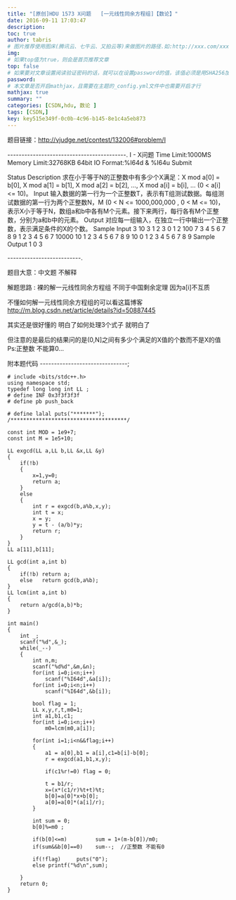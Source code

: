 ```yaml
---
title: "[原创]HDU 1573 X问题   [一元线性同余方程组]【数论】"
date: 2016-09-11 17:03:47
description:
toc: true
author: tabris
# 图片推荐使用图床(腾讯云、七牛云、又拍云等)来做图片的路径.如:http://xxx.com/xxx.jpg
img:
# 如果top值为true，则会是首页推荐文章
top: false
# 如果要对文章设置阅读验证密码的话，就可以在设置password的值，该值必须是用SHA256加密后的密码，防止被他人识破
password:
# 本文章是否开启mathjax，且需要在主题的_config.yml文件中也需要开启才行
mathjax: true
summary: ""
categories: [CSDN,hdu, 数论 ]
tags: [CSDN,]
key: key515e349f-0c0b-4c96-b145-8e1c4a5eb873
---
```


题目链接：http://vjudge.net/contest/132006#problem/I

------------------------------------------.
I - X问题
Time Limit:1000MS     Memory Limit:32768KB     64bit IO Format:%I64d & %I64u
Submit

Status
Description
求在小于等于N的正整数中有多少个X满足：X mod a[0] = b[0], X mod a[1] = b[1], X mod a[2] = b[2], …, X mod a[i] = b[i], … (0 < a[i] <= 10)。
Input
输入数据的第一行为一个正整数T，表示有T组测试数据。每组测试数据的第一行为两个正整数N，M (0 < N <= 1000,000,000 , 0 < M <= 10)，表示X小于等于N，数组a和b中各有M个元素。接下来两行，每行各有M个正整数，分别为a和b中的元素。
Output
对应每一组输入，在独立一行中输出一个正整数，表示满足条件的X的个数。
Sample Input
3
10 3
1 2 3
0 1 2
100 7
3 4 5 6 7 8 9
1 2 3 4 5 6 7
10000 10
1 2 3 4 5 6 7 8 9 10
0 1 2 3 4 5 6 7 8 9
Sample Output
1
0
3

--------------------------.

题目大意：中文题 不解释

解题思路 :
裸的解一元线性同余方程组
不同于中国剩余定理  因为a[i]不互质

不懂如何解一元线性同余方程组的可以看这篇博客 http://m.blog.csdn.net/article/details?id=50887445

其实还是很好懂的  明白了如何处理3个式子 就明白了

但注意的是最后的结果问的是(0,N]之间有多少个满足的X值的个数而不是X的值 Ps:正整数 不能算0...

附本题代码
-------------------------------;
```
# include <bits/stdc++.h>
using namespace std;
typedef long long int LL ;
# define INF 0x3f3f3f3f
# define pb push_back

# define lalal puts("*******");
/*************************************/

const int MOD = 1e9+7;
const int M = 1e5+10;

LL exgcd(LL a,LL b,LL &x,LL &y)
{
    if(!b)
    {
        x=1,y=0;
        return a;
    }
    else
    {
        int r = exgcd(b,a%b,x,y);
        int t = x;
        x = y;
        y = t - (a/b)*y;
        return r;
    }
}
LL a[11],b[11];

LL gcd(int a,int b)
{
    if(!b) return a;
    else   return gcd(b,a%b);
}
LL lcm(int a,int b)
{
    return a/gcd(a,b)*b;
}

int main()
{
    int _;
    scanf("%d",&_);
    while(_--)
    {
        int n,m;
        scanf("%d%d",&m,&n);
        for(int i=0;i<n;i++)
            scanf("%I64d",&a[i]);
        for(int i=0;i<n;i++)
            scanf("%I64d",&b[i]);

        bool flag = 1;
        LL x,y,r,t,m0=1;
        int a1,b1,c1;
        for(int i=0;i<n;i++)
            m0=lcm(m0,a[i]);

        for(int i=1;i<n&&flag;i++)
        {
            a1 = a[0],b1 = a[i],c1=b[i]-b[0];
            r = exgcd(a1,b1,x,y);

            if(c1%r!=0) flag = 0;

            t = b1/r;
            x=(x*(c1/r)%t+t)%t;
            b[0]=a[0]*x+b[0];
            a[0]=a[0]*(a[i]/r);
        }

        int sum = 0;
        b[0]%=m0 ;

        if(b[0]<=m)         sum = 1+(m-b[0])/m0;
        if(sum&&b[0]==0)    sum--;  //正整数 不能有0

        if(!flag)     puts("0");
        else printf("%d\n",sum);

    }
    return 0;
}



```
